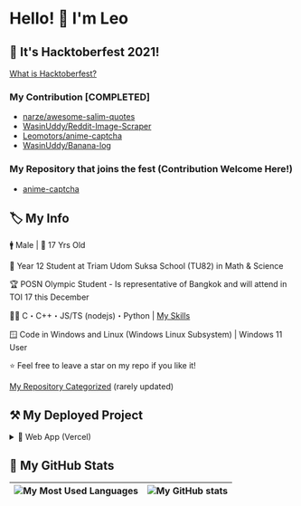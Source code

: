 # Hello! 👋 I'm Leo

## 🎃 It's Hacktoberfest 2021!

[What is Hacktoberfest?](https://hacktoberfest.digitalocean.com/)

### My Contribution [COMPLETED]

- [narze/awesome-salim-quotes](https://github.com/narze/awesome-salim-quotes)
- [WasinUddy/Reddit-Image-Scraper](https://github.com/WasinUddy/Reddit-Image-Scraper)
- [Leomotors/anime-captcha](https://github.com/Leomotors/anime-captcha)
- [WasinUddy/Banana-log](https://github.com/WasinUddy/Banana-log)

### My Repository that joins the fest (Contribution Welcome Here!)

- [anime-captcha](https://github.com/Leomotors/anime-captcha)

## 🏷️ My Info

🚹 Male | 🎂 17 Yrs Old

🏫 Year 12 Student at Triam Udom Suksa School (TU82) in Math & Science

🏆 POSN Olympic Student - Is representative of Bangkok and will attend in TOI 17 this December

👨‍💻 C・C++・JS/TS (nodejs)・Python | [My Skills](./LanguageSkill.md)

🪟 Code in Windows and Linux (Windows Linux Subsystem) | Windows 11 User

⭐ Feel free to leave a star on my repo if you like it!

[My Repository Categorized](https://github.com/Leomotors/Leomotors/blob/main/Repository.md) (rarely updated)

## ⚒️ My Deployed Project

<details>
 <summary>🔺 Web App (Vercel)</summary>

- [Website Vector Calculator 2](https://github.com/Leomotors/Website-Vector-Calculator-2) => [Vercel App](https://mini-vector-calculator.vercel.app)
- [My Repositories](https://github.com/Leomotors/my-repos) => [Vercel App](https://leomotors-repos.vercel.app)
- [Anime Captcha](https://github.com/Leomotors/anime-captcha) => [Vercel App](https://anime-captcha.vercel.app)

</details>

## 🔢 My GitHub Stats

|![My Most Used Languages](https://github-readme-stats.vercel.app/api/top-langs/?username=Leomotors&layout=compact&langs_count=10&count_private=true)|![My GitHub stats](https://github-readme-stats.vercel.app/api?username=Leomotors&count_private=true)|
|---|---|

<!-- // auto generated by github but I will keep it
**Leomotors/Leomotors** is a ✨ _special_ ✨ repository because its `README.md` (this file) appears on your GitHub profile.

Here are some ideas to get you started:

- 🔭 I’m currently working on ... // NOT WORKING RN but maybe in the future
WRITTEN - 🌱 I’m currently learning ...
- 👯 I’m looking to collaborate on ...
- 🤔 I’m looking for help with ...
- 💬 Ask me about ...
- 📫 How to reach me: ...
- 😄 Pronouns: ...
- ⚡ Fun fact: ...
-->

